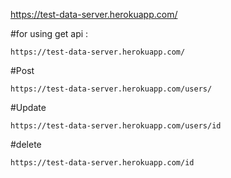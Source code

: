  https://test-data-server.herokuapp.com/
 
 #for using get api : 
 ```
 https://test-data-server.herokuapp.com/
 
 ```
 #Post
 ```
 https://test-data-server.herokuapp.com/users/
 ```
 #Update
 ```
 https://test-data-server.herokuapp.com/users/id
 ```
 #delete
 ```
 https://test-data-server.herokuapp.com/id
 ```
 
